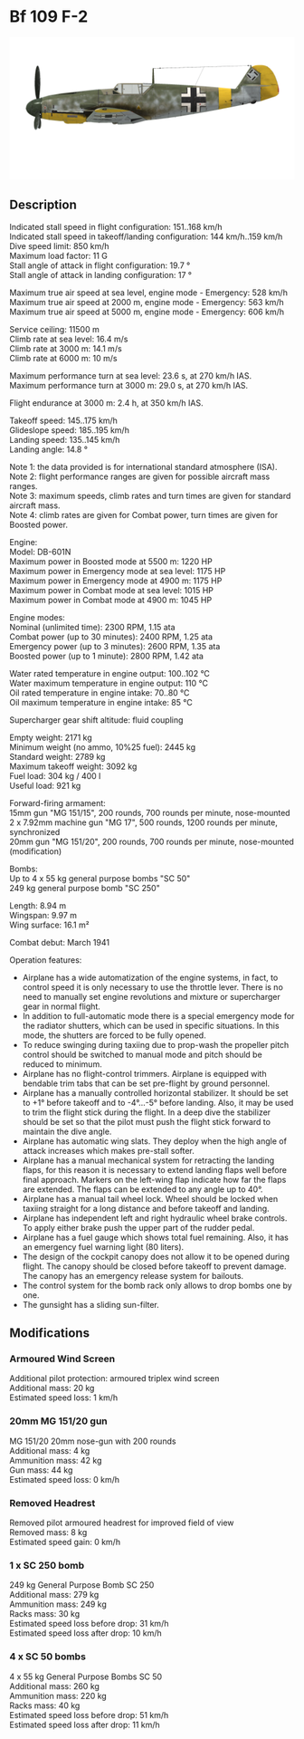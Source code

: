 # Bf 109 F-2  
  
![bf109f2](../images/bf109f2.png)  
  
## Description  
  
Indicated stall speed in flight configuration: 151..168 km/h  
Indicated stall speed in takeoff/landing configuration: 144 km/h..159 km/h  
Dive speed limit: 850 km/h  
Maximum load factor: 11 G  
Stall angle of attack in flight configuration: 19.7 °  
Stall angle of attack in landing configuration: 17 °  
  
Maximum true air speed at sea level, engine mode - Emergency: 528 km/h  
Maximum true air speed at 2000 m, engine mode - Emergency: 563 km/h  
Maximum true air speed at 5000 m, engine mode - Emergency: 606 km/h  
  
Service ceiling: 11500 m  
Climb rate at sea level: 16.4 m/s  
Climb rate at 3000 m: 14.1 m/s  
Climb rate at 6000 m: 10 m/s  
  
Maximum performance turn at sea level: 23.6 s, at 270 km/h IAS.  
Maximum performance turn at 3000 m: 29.0 s, at 270 km/h IAS.  
  
Flight endurance at 3000 m: 2.4 h, at 350 km/h IAS.  
  
Takeoff speed: 145..175 km/h  
Glideslope speed: 185..195 km/h  
Landing speed: 135..145 km/h  
Landing angle: 14.8 °  
  
Note 1: the data provided is for international standard atmosphere (ISA).  
Note 2: flight performance ranges are given for possible aircraft mass ranges.  
Note 3: maximum speeds, climb rates and turn times are given for standard aircraft mass.  
Note 4: climb rates are given for Combat power, turn times are given for Boosted power.  
  
Engine:  
Model: DB-601N  
Maximum power in Boosted mode at 5500 m: 1220 HP  
Maximum power in Emergency mode at sea level: 1175 HP  
Maximum power in Emergency mode at 4900 m: 1175 HP  
Maximum power in Combat mode at sea level: 1015 HP  
Maximum power in Combat mode at 4900 m: 1045 HP  
  
Engine modes:  
Nominal (unlimited time): 2300 RPM, 1.15 ata  
Combat power (up to 30 minutes): 2400 RPM, 1.25 ata  
Emergency power (up to 3 minutes): 2600 RPM, 1.35 ata  
Boosted power (up to 1 minute): 2800 RPM, 1.42 ata  
  
Water rated temperature in engine output: 100..102 °C  
Water maximum temperature in engine output: 110 °C  
Oil rated temperature in engine intake: 70..80 °C  
Oil maximum temperature in engine intake: 85 °C  
  
Supercharger gear shift altitude: fluid coupling   
  
Empty weight: 2171 kg  
Minimum weight (no ammo, 10%25 fuel): 2445 kg  
Standard weight: 2789 kg  
Maximum takeoff weight: 3092 kg  
Fuel load: 304 kg / 400 l  
Useful load: 921 kg  
  
Forward-firing armament:  
15mm gun "MG 151/15", 200 rounds, 700 rounds per minute, nose-mounted  
2 x 7.92mm machine gun "MG 17", 500 rounds, 1200 rounds per minute, synchronized  
20mm gun "MG 151/20", 200 rounds, 700 rounds per minute, nose-mounted (modification)  
  
Bombs:  
Up to 4 x 55 kg general purpose bombs "SC 50"  
249 kg general purpose bomb "SC 250"  
  
Length: 8.94 m  
Wingspan: 9.97 m  
Wing surface: 16.1 m²  
  
Combat debut: March 1941  
  
Operation features:  
- Airplane has a wide automatization of the engine systems, in fact, to control speed it is only necessary to use the throttle lever. There is no need to manually set engine revolutions and mixture or supercharger gear in normal flight.  
- In addition to full-automatic mode there is a special emergency mode for the radiator shutters, which can be used in specific situations. In this mode, the shutters are forced to be fully opened.  
- To reduce swinging during taxiing due to prop-wash the propeller pitch control should be switched to manual mode and pitch should be reduced to minimum.  
- Airplane has no flight-control trimmers. Airplane is equipped with bendable trim tabs that can be set pre-flight by ground personnel.  
- Airplane has a manually controlled horizontal stabilizer. It should be set to +1° before takeoff and to -4°...-5° before landing. Also, it may be used to trim the flight stick during the flight. In a deep dive the stabilizer should be set so that the pilot must push the flight stick forward to maintain the dive angle.  
- Airplane has automatic wing slats. They deploy when the high angle of attack increases which makes pre-stall softer.  
- Airplane has a manual mechanical system for retracting the landing flaps, for this reason it is necessary to extend landing flaps well before final approach. Markers on the left-wing flap indicate how far the flaps are extended. The flaps can be extended to any angle up to 40°.  
- Airplane has a manual tail wheel lock. Wheel should be locked when taxiing straight for a long distance and before takeoff and landing.  
- Airplane has independent left and right hydraulic wheel brake controls. To apply either brake push the upper part of the rudder pedal.  
- Airplane has a fuel gauge which shows total fuel remaining. Also, it has an emergency fuel warning light (80 liters).  
- The design of the cockpit canopy does not allow it to be opened during flight. The canopy should be closed before takeoff to prevent damage. The canopy has an emergency release system for bailouts.  
- The control system for the bomb rack only allows to drop bombs one by one.  
- The gunsight has a sliding sun-filter.  
  
## Modifications  
  
  
### Armoured Wind Screen  
  
Additional pilot protection: armoured triplex wind screen  
Additional mass: 20 kg  
Estimated speed loss: 1 km/h  
  
### 20mm MG 151/20 gun  
  
MG 151/20 20mm nose-gun with 200 rounds  
Additional mass: 4 kg  
Ammunition mass: 42 kg  
Gun mass: 44 kg  
Estimated speed loss: 0 km/h  
  
### Removed Headrest  
  
Removed pilot armoured headrest for improved field of view  
Removed mass: 8 kg  
Estimated speed gain: 0 km/h  
  
### 1 x SC 250 bomb  
  
249 kg General Purpose Bomb SC 250  
Additional mass: 279 kg  
Ammunition mass: 249 kg  
Racks mass: 30 kg  
Estimated speed loss before drop: 31 km/h  
Estimated speed loss after drop: 10 km/h  
  
### 4 x SC 50 bombs  
  
4 x 55 kg General Purpose Bombs SC 50  
Additional mass: 260 kg  
Ammunition mass: 220 kg  
Racks mass: 40 kg  
Estimated speed loss before drop: 51 km/h  
Estimated speed loss after drop: 11 km/h  